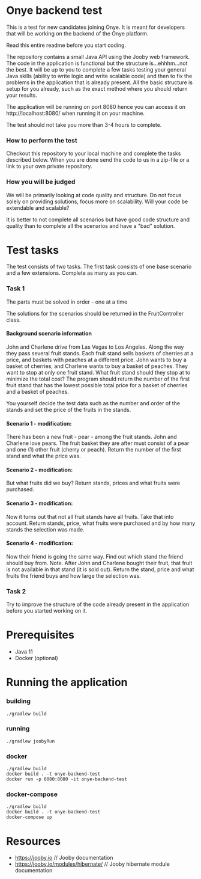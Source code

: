 # Onye backend test
This is a test for new candidates joining Onye. It is meant for developers that will be working on the backend of the Onye platform.

Read this entire readme before you start coding.  

The repository contains a small Java API using the Jooby web framework. The code in the application is functional but the structure is...ehhhm...not the best. It will be up to you to complete a few tasks testing your general Java skills (ability to write logic and write scalable code) and then to fix the problems in the application that is already present.
All the basic structure is setup for you already, such as the exact method where you should return your results.

The application will be running on port 8080 hence you can access it on http://localhost:8080/ when running it on your machine.

The test should not take you more than 3-4 hours to complete.

### How to perform the test
Checkout this repository to your local machine and complete the tasks described below. When you are done send the code to us in a zip-file or a link to your own private repository.

### How you will be judged
We will be primarily looking at code quality and structure. Do not focus solely on providing solutions, focus more on scalability. Will your code be extendable and scalable?

It is better to not complete all scenarios but have good code structure and quality than to complete all the scenarios and have a "bad" solution.

# Test tasks
The test consists of two tasks. The first task consists of one base scenario and a few extensions. Complete as many as you can.

### Task 1
The parts must be solved in order - one at a time

The solutions for the scenarios should be returned in the FruitController class.

#### Background scenario information
John and Charlene drive from Las Vegas to Los Angeles. Along the way they pass several fruit stands.
Each fruit stand sells baskets of cherries at a price, and baskets with peaches at a different price.
John wants to buy a basket of cherries, and Charlene wants to buy a basket of peaches. They want to stop at only one fruit stand.
What fruit stand should they stop at to minimize the total cost?
The program should return the number of the first fruit stand that has the lowest possible total price for a basket of cherries and a basket of peaches.

You yourself decide the test data such as the number and order of the stands and set the price of the fruits in the stands.

#### Scenario 1 - modification:
There has been a new fruit - pear - among the fruit stands. John and Charlene love pears. The fruit basket they are after must consist of a pear and one (1) other fruit (cherry or peach). Return the number of the first stand and what the price was.
#### Scenario 2 - modification:
But what fruits did we buy?
Return stands, prices and what fruits were purchased.
#### Scenario 3 - modification:
Now it turns out that not all fruit stands have all fruits.
Take that into account.
Return stands, price, what fruits were purchased and by how many stands the selection was made.
#### Scenario 4 - modification:
Now their friend is going the same way. Find out which stand the friend should buy from.
Note. After John and Charlene bought their fruit, that fruit is not available in that stand (it is sold out).
Return the stand, price and what fruits the friend buys and how large the selection was.

### Task 2
Try to improve the structure of the code already present in the application before you started working on it.

# Prerequisites
- Java 11
- Docker (optional)

# Running the application

### building

    ./gradlew build

### running

    ./gradlew joobyRun

### docker

    ./gradlew build
    docker build . -t onye-backend-test
    docker run -p 8080:8080 -it onye-backend-test

### docker-compose

    ./gradlew build
    docker build . -t onye-backend-test
    docker-compose up

# Resources
- https://jooby.io // Jooby documentation
- https://jooby.io/modules/hibernate/ // Jooby hibernate module documentation
